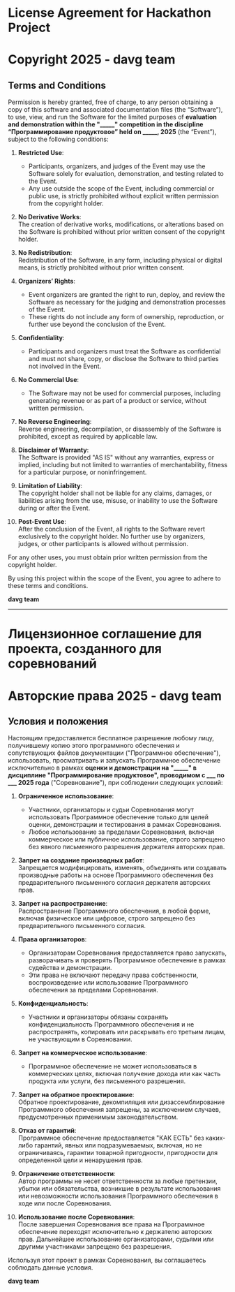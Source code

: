 # License Agreement for Hackathon Project

# **Copyright 2025 - davg team**

## Terms and Conditions

Permission is hereby granted, free of charge, to any person obtaining a copy of this software and associated documentation files (the “Software”), to use, view, and run the Software for the limited purposes of **evaluation and demonstration within the "_____" competition in the discipline “Программирование продуктовое” held on _____, 2025** (the “Event”), subject to the following conditions:

1. **Restricted Use**:  
   - Participants, organizers, and judges of the Event may use the Software solely for evaluation, demonstration, and testing related to the Event.  
   - Any use outside the scope of the Event, including commercial or public use, is strictly prohibited without explicit written permission from the copyright holder.

2. **No Derivative Works**:  
   The creation of derivative works, modifications, or alterations based on the Software is prohibited without prior written consent of the copyright holder.

3. **No Redistribution**:  
   Redistribution of the Software, in any form, including physical or digital means, is strictly prohibited without prior written consent.

4. **Organizers’ Rights**:  
   - Event organizers are granted the right to run, deploy, and review the Software as necessary for the judging and demonstration processes of the Event.  
   - These rights do not include any form of ownership, reproduction, or further use beyond the conclusion of the Event.

5. **Confidentiality**:  
   - Participants and organizers must treat the Software as confidential and must not share, copy, or disclose the Software to third parties not involved in the Event.

6. **No Commercial Use**:  
   - The Software may not be used for commercial purposes, including generating revenue or as part of a product or service, without written permission.

7. **No Reverse Engineering**:  
   Reverse engineering, decompilation, or disassembly of the Software is prohibited, except as required by applicable law.

8. **Disclaimer of Warranty**:  
   The Software is provided "AS IS" without any warranties, express or implied, including but not limited to warranties of merchantability, fitness for a particular purpose, or noninfringement.

9. **Limitation of Liability**:  
   The copyright holder shall not be liable for any claims, damages, or liabilities arising from the use, misuse, or inability to use the Software during or after the Event.

10. **Post-Event Use**:  
    After the conclusion of the Event, all rights to the Software revert exclusively to the copyright holder. No further use by organizers, judges, or other participants is allowed without permission.

For any other uses, you must obtain prior written permission from the copyright holder.

By using this project within the scope of the Event, you agree to adhere to these terms and conditions.

**davg team**  

---

# Лицензионное соглашение для проекта, созданного для соревнований

# **Авторские права 2025 - davg team**

## Условия и положения

Настоящим предоставляется бесплатное разрешение любому лицу, получившему копию этого программного обеспечения и сопутствующих файлов документации ("Программное обеспечение"), использовать, просматривать и запускать Программное обеспечение исключительно в рамках **оценки и демонстрации на "_____" в дисциплине "Программирование продуктовое", проводимом с ___ по ___ 2025 года** ("Соревнование"), при соблюдении следующих условий:

1. **Ограниченное использование**:  
   - Участники, организаторы и судьи Соревнования могут использовать Программное обеспечение только для целей оценки, демонстрации и тестирования в рамках Соревнования.  
   - Любое использование за пределами Соревнования, включая коммерческое или публичное использование, строго запрещено без явного письменного разрешения держателя авторских прав.

2. **Запрет на создание производных работ**:  
   Запрещается модифицировать, изменять, объединять или создавать производные работы на основе Программного обеспечения без предварительного письменного согласия держателя авторских прав.

3. **Запрет на распространение**:  
   Распространение Программного обеспечения, в любой форме, включая физическое или цифровое, строго запрещено без предварительного письменного согласия.

4. **Права организаторов**:  
   - Организаторам Соревнования предоставляется право запускать, разворачивать и проверять Программное обеспечение в рамках судейства и демонстрации.  
   - Эти права не включают передачу права собственности, воспроизведение или использование Программного обеспечения за пределами Соревнования.

5. **Конфиденциальность**:  
   - Участники и организаторы обязаны сохранять конфиденциальность Программного обеспечения и не распространять, копировать или раскрывать его третьим лицам, не участвующим в Соревновании.

6. **Запрет на коммерческое использование**:  
   - Программное обеспечение не может использоваться в коммерческих целях, включая получение дохода или как часть продукта или услуги, без письменного разрешения.

7. **Запрет на обратное проектирование**:  
   Обратное проектирование, декомпиляция или дизассемблирование Программного обеспечения запрещены, за исключением случаев, предусмотренных применимым законодательством.

8. **Отказ от гарантий**:  
   Программное обеспечение предоставляется "КАК ЕСТЬ" без каких-либо гарантий, явных или подразумеваемых, включая, но не ограничиваясь, гарантии товарной пригодности, пригодности для определенной цели и ненарушения прав.

9. **Ограничение ответственности**:  
   Автор программы не несет ответственности за любые претензии, убытки или обязательства, возникшие в результате использования или невозможности использования Программного обеспечения в ходе или после Соревнования.

10. **Использование после Соревнования**:  
    После завершения Соревнования все права на Программное обеспечение переходят исключительно к держателю авторских прав. Дальнейшее использование организаторами, судьями или другими участниками запрещено без разрешения.

Используя этот проект в рамках Соревнования, вы соглашаетесь соблюдать данные условия.

**davg team**  
